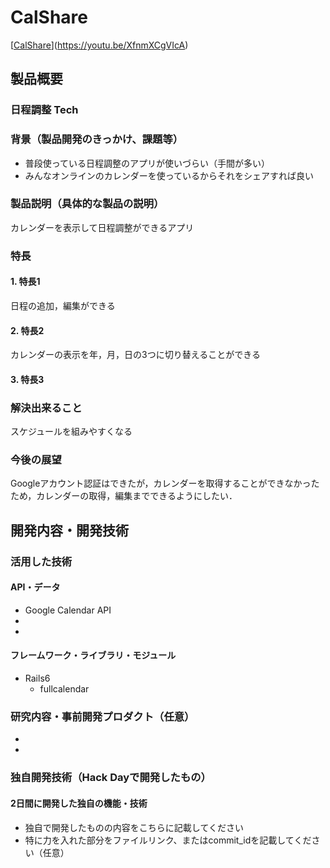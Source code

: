 # CalShare

[[CalShare](image_product.png)](https://youtu.be/XfnmXCgVIcA)

## 製品概要
### 日程調整 Tech

### 背景（製品開発のきっかけ、課題等）
- 普段使っている日程調整のアプリが使いづらい（手間が多い）
- みんなオンラインのカレンダーを使っているからそれをシェアすれば良い


### 製品説明（具体的な製品の説明）
カレンダーを表示して日程調整ができるアプリ

### 特長
#### 1. 特長1
日程の追加，編集ができる
#### 2. 特長2
カレンダーの表示を年，月，日の3つに切り替えることができる
#### 3. 特長3
### 解決出来ること
スケジュールを組みやすくなる
### 今後の展望
Googleアカウント認証はできたが，カレンダーを取得することができなかったため，カレンダーの取得，編集までできるようにしたい．


## 開発内容・開発技術
### 活用した技術
#### API・データ
* Google Calendar API
* 
* 

#### フレームワーク・ライブラリ・モジュール
* Rails6
    * fullcalendar


### 研究内容・事前開発プロダクト（任意）
* 
* 


### 独自開発技術（Hack Dayで開発したもの）
#### 2日間に開発した独自の機能・技術
* 独自で開発したものの内容をこちらに記載してください
* 特に力を入れた部分をファイルリンク、またはcommit_idを記載してください（任意）

